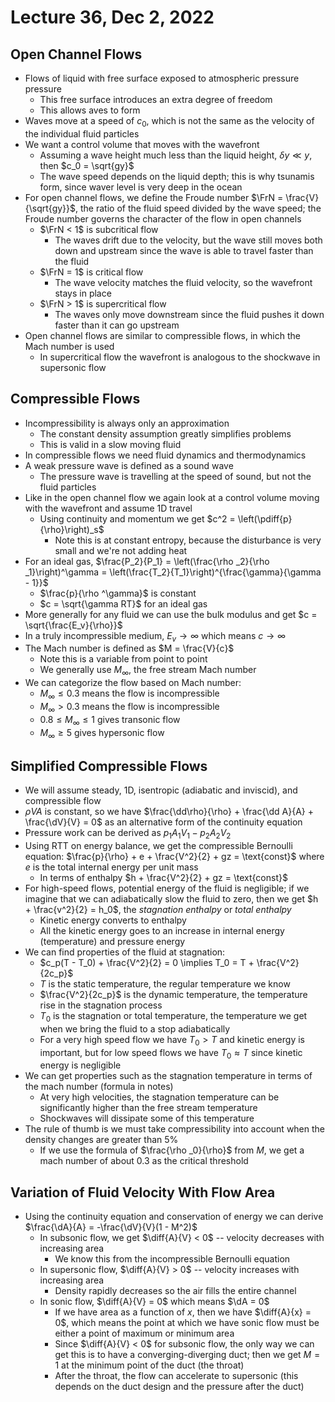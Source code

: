 # Lecture 36, Dec 2, 2022

## Open Channel Flows

* Flows of liquid with free surface exposed to atmospheric pressure pressure
	* This free surface introduces an extra degree of freedom
	* This allows aves to form
* Waves move at a speed of $c_0$, which is not the same as the velocity of the individual fluid particles
* We want a control volume that moves with the wavefront
	* Assuming a wave height much less than the liquid height, $\delta y \ll y$, then $c_0 = \sqrt{gy}$
	* The wave speed depends on the liquid depth; this is why tsunamis form, since waver level is very deep in the ocean
* For open channel flows, we define the Froude number $\FrN = \frac{V}{\sqrt{gy}}$, the ratio of the fluid speed divided by the wave speed; the Froude number governs the character of the flow in open channels
	* $\FrN < 1$ is subcritical flow
		* The waves drift due to the velocity, but the wave still moves both down and upstream since the wave is able to travel faster than the fluid
	* $\FrN = 1$ is critical flow
		* The wave velocity matches the fluid velocity, so the wavefront stays in place
	* $\FrN > 1$ is supercritical flow
		* The waves only move downstream since the fluid pushes it down faster than it can go upstream
* Open channel flows are similar to compressible flows, in which the Mach number is used
	* In supercritical flow the wavefront is analogous to the shockwave in supersonic flow

## Compressible Flows

* Incompressibility is always only an approximation
	* The constant density assumption greatly simplifies problems
	* This is valid in a slow moving fluid
* In compressible flows we need fluid dynamics and thermodynamics
* A weak pressure wave is defined as a sound wave
	* The pressure wave is travelling at the speed of sound, but not the fluid particles
* Like in the open channel flow we again look at a control volume moving with the wavefront and assume 1D travel
	* Using continuity and momentum we get $c^2 = \left(\pdiff{p}{\rho}\right)_s$
		* Note this is at constant entropy, because the disturbance is very small and we're not adding heat
* For an ideal gas, $\frac{P_2}{P_1} = \left(\frac{\rho _2}{\rho _1}\right)^\gamma = \left(\frac{T_2}{T_1}\right)^{\frac{\gamma}{\gamma - 1}}$
	* $\frac{p}{\rho ^\gamma}$ is constant
	* $c = \sqrt{\gamma RT}$ for an ideal gas
* More generally for any fluid we can use the bulk modulus and get $c = \sqrt{\frac{E_v}{\rho}}$
* In a truly incompressible medium, $E_v \to \infty$ which means $c \to \infty$
* The Mach number is defined as $M = \frac{V}{c}$
	* Note this is a variable from point to point
	* We generally use $M_\infty$, the free stream Mach number
* We can categorize the flow based on Mach number:
	* $M_\infty \leq 0.3$ means the flow is incompressible
	* $M_\infty > 0.3$ means the flow is incompressible
	* $0.8 \leq M_\infty \leq 1$ gives transonic flow
	* $M_\infty \geq 5$ gives hypersonic flow

## Simplified Compressible Flows

* We will assume steady, 1D, isentropic (adiabatic and inviscid), and compressible flow
* $\rho VA$ is constant, so we have $\frac{\dd\rho}{\rho} + \frac{\dd A}{A} + \frac{\dV}{V} = 0$ as an alternative form of the continuity equation
* Pressure work can be derived as $p_1A_1V_1 - p_2A_2V_2$
* Using RTT on energy balance, we get the compressible Bernoulli equation: $\frac{p}{\rho} + e + \frac{V^2}{2} + gz = \text{const}$ where $e$ is the total internal energy per unit mass
	* In terms of enthalpy $h + \frac{V^2}{2} + gz = \text{const}$
* For high-speed flows, potential energy of the fluid is negligible; if we imagine that we can adiabatically slow the fluid to zero, then we get $h + \frac{v^2}{2} = h_0$, the *stagnation enthalpy* or *total enthalpy*
	* Kinetic energy converts to enthalpy
	* All the kinetic energy goes to an increase in internal energy (temperature) and pressure energy
* We can find properties of the fluid at stagnation:
	* $c_p(T - T_0) + \frac{V^2}{2} = 0 \implies T_0 = T + \frac{V^2}{2c_p}$
	* $T$ is the static temperature, the regular temperature we know
	* $\frac{V^2}{2c_p}$ is the dynamic temperature, the temperature rise in the stagnation process
	* $T_0$ is the stagnation or total temperature, the temperature we get when we bring the fluid to a stop adiabatically
	* For a very high speed flow we have $T_0 > T$ and kinetic energy is important, but for low speed flows we have $T_0 \approx T$ since kinetic energy is negligible
* We can get properties such as the stagnation temperature in terms of the mach number (formula in notes)
	* At very high velocities, the stagnation temperature can be significantly higher than the free stream temperature
	* Shockwaves will dissipate some of this temperature
* The rule of thumb is we must take compressibility into account when the density changes are greater than $5\%$
	* If we use the formula of $\frac{\rho _0}{\rho}$ from $M$, we get a mach number of about $0.3$ as the critical threshold

## Variation of Fluid Velocity With Flow Area

* Using the continuity equation and conservation of energy we can derive $\frac{\dA}{A} = -\frac{\dV}{V}(1 - M^2)$
	* In subsonic flow, we get $\diff{A}{V} < 0$ -- velocity decreases with increasing area
		* We know this from the incompressible Bernoulli equation
	* In supersonic flow, $\diff{A}{V} > 0$ -- velocity increases with increasing area
		* Density rapidly decreases so the air fills the entire channel
	* In sonic flow, $\diff{A}{V} = 0$ which means $\dA = 0$
		* If we have area as a function of $x$, then we have $\diff{A}{x} = 0$, which means the point at which we have sonic flow must be either a point of maximum or minimum area
		* Since $\diff{A}{V} < 0$ for subsonic flow, the only way we can get this is to have a converging-diverging duct; then we get $M = 1$ at the minimum point of the duct (the throat)
		* After the throat, the flow can accelerate to supersonic (this depends on the duct design and the pressure after the duct)

